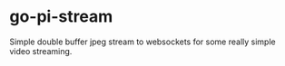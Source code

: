# go-pi-stream
Simple double buffer jpeg stream to websockets for some really simple video streaming.
